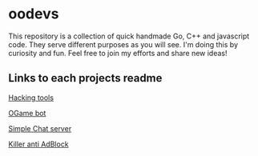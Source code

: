 # oodevs

This repository is a collection of quick handmade Go, C++ and javascript code. They serve different purposes as you will see.
I'm doing this by curiosity and fun. Feel free to join my efforts and share new ideas!

## Links to each projects readme

[Hacking tools](godev/src/hacking/README.md)

[OGame bot](godev/src/ogbot/README.md)

[Simple Chat server](comtools/README.md)

[Killer anti AdBlock](kaab/README.md)